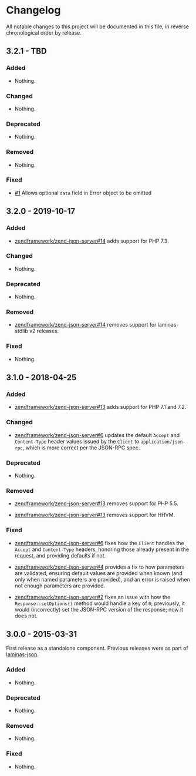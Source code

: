 # Changelog

All notable changes to this project will be documented in this file, in reverse chronological order by release.

## 3.2.1 - TBD

### Added

- Nothing.

### Changed

- Nothing.

### Deprecated

- Nothing.

### Removed

- Nothing.

### Fixed

- [#1](https://github.com/laminas/laminas-json-server/pull/1) Allows optional `data` field in Error object to be  omitted


## 3.2.0 - 2019-10-17

### Added

- [zendframework/zend-json-server#14](https://github.com/zendframework/zend-json-server/pull/14) adds support for PHP 7.3.

### Changed

- Nothing.

### Deprecated

- Nothing.

### Removed

- [zendframework/zend-json-server#14](https://github.com/zendframework/zend-json-server/pull/14) removes support for laminas-stdlib v2 releases.

### Fixed

- Nothing.

## 3.1.0 - 2018-04-25

### Added

- [zendframework/zend-json-server#13](https://github.com/zendframework/zend-json-server/pull/13) adds support for PHP 7.1 and 7.2.

### Changed

- [zendframework/zend-json-server#6](https://github.com/zendframework/zend-json-server/pull/6) updates the default `Accept` and `Content-Type` header values issued
  by the `Client` to `application/json-rpc`, which is more correct per the JSON-RPC spec.

### Deprecated

- Nothing.

### Removed

- [zendframework/zend-json-server#13](https://github.com/zendframework/zend-json-server/pull/13) removes support for PHP 5.5.

- [zendframework/zend-json-server#13](https://github.com/zendframework/zend-json-server/pull/13) removes support for HHVM.

### Fixed

- [zendframework/zend-json-server#6](https://github.com/zendframework/zend-json-server/pull/6) fixes how the `Client` handles the `Accept` and `Content-Type` headers,
  honoring those already present in the request, and providing defaults if not.

- [zendframework/zend-json-server#4](https://github.com/zendframework/zend-json-server/pull/4) provides a fix to how parameters are validated, ensuring default values
  are provided when known (and only when named parameters are provided), and an error
  is raised when not enough parameters are provided.

- [zendframework/zend-json-server#2](https://github.com/zendframework/zend-json-server/pull/2) fixes an issue with how the `Response::setOptions()` method would handle a
  key of `0`; previously, it would (incorrectly) set the JSON-RPC version of the response;
  now it does not.

## 3.0.0 - 2015-03-31

First release as a standalone component. Previous releases were as part of
[laminas-json](https://github.com/laminas/laminas-json).

### Added

- Nothing.

### Deprecated

- Nothing.

### Removed

- Nothing.

### Fixed

- Nothing.
